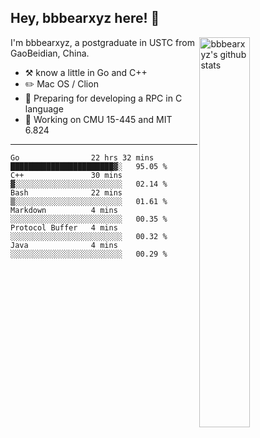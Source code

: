 ## Hey, bbbearxyz here! :wave:

<img align="right" alt="bbbearxyz's github stats" width="40%" src="https://github-readme-stats.vercel.app/api?username=bbbearxyz&show_icons=true">

I'm bbbearxyz, a postgraduate in USTC from GaoBeidian, China.

-   :hammer_and_pick:    know a little in Go and C++
-   :pencil2: Mac OS / Clion
-   :seedling: Preparing for developing a RPC in C language 
-   :thinking: Working on CMU 15-445 and MIT 6.824
---
<!--START_SECTION:waka-->

```text
Go                22 hrs 32 mins  ███████████████████████▓░   95.05 %
C++               30 mins         ▓░░░░░░░░░░░░░░░░░░░░░░░░   02.14 %
Bash              22 mins         ▒░░░░░░░░░░░░░░░░░░░░░░░░   01.61 %
Markdown          4 mins          ░░░░░░░░░░░░░░░░░░░░░░░░░   00.35 %
Protocol Buffer   4 mins          ░░░░░░░░░░░░░░░░░░░░░░░░░   00.32 %
Java              4 mins          ░░░░░░░░░░░░░░░░░░░░░░░░░   00.29 %
```

<!--END_SECTION:waka-->
